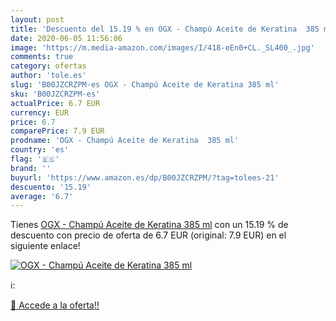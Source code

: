 ```yaml
---
layout: post
title: 'Descuento del 15.19 % en OGX - Champú Aceite de Keratina  385 ml'
date: 2020-06-05 11:56:06
image: 'https://m.media-amazon.com/images/I/418-eEn0+CL._SL400_.jpg'
comments: true
category: ofertas
author: 'tole.es'
slug: 'B00JZCRZPM-es OGX - Champú Aceite de Keratina 385 ml'
sku: 'B00JZCRZPM-es'
actualPrice: 6.7 EUR
currency: EUR
price: 6.7
comparePrice: 7.9 EUR
prodname: 'OGX - Champú Aceite de Keratina  385 ml'
country: 'es'
flag: '🇪🇸'
brand: ''
buyurl: 'https://www.amazon.es/dp/B00JZCRZPM/?tag=tolees-21'
descuento: '15.19'
average: '6.7'
---
```


Tienes [OGX - Champú Aceite de Keratina  385 ml](https://www.amazon.es/dp/B00JZCRZPM/?tag=tolees-21) con un 15.19 % de descuento con precio de oferta de 6.7 EUR (original: 7.9 EUR) en el siguiente enlace!

[![OGX - Champú Aceite de Keratina  385 ml](https://m.media-amazon.com/images/I/418-eEn0+CL._SL400_.jpg)](https://www.amazon.es/dp/B00JZCRZPM/?tag=tolees-21)

ℹ️:


[🛒 Accede a la oferta!!](https://www.amazon.es/dp/B00JZCRZPM/?tag=tolees-21)
